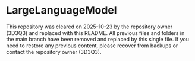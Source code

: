 # LargeLanguageModel

This repository was cleared on 2025-10-23 by the repository owner (3D3Q3) and replaced with this README. All previous files and folders in the main branch have been removed and replaced by this single file. If you need to restore any previous content, please recover from backups or contact the repository owner (3D3Q3).